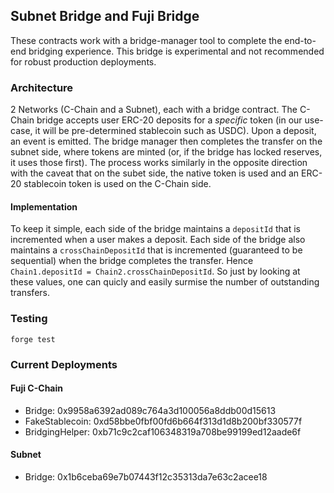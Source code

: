 ## Subnet Bridge and Fuji Bridge

These contracts work with a bridge-manager tool to complete the end-to-end bridging experience.
This bridge is experimental and not recommended for robust production deployments.

### Architecture

2 Networks (C-Chain and a Subnet), each with a bridge contract. The C-Chain bridge accepts user ERC-20 deposits
for a *specific* token (in our use-case, it will be pre-determined stablecoin such as USDC). Upon a deposit, an event is
emitted. The bridge manager then completes the transfer on the subnet side, where tokens are minted (or, if the bridge has
locked reserves, it uses those first). The process works similarly in the opposite direction with the caveat that on the subet
side, the native token is used and an ERC-20 stablecoin token is used on the C-Chain side.

#### Implementation

To keep it simple, each side of the bridge maintains a `depositId` that is incremented when a user makes a deposit.
Each side of the bridge also maintains a `crossChainDepositId` that is incremented (guaranteed to be sequential) when
the bridge completes the transfer. Hence `Chain1.depositId = Chain2.crossChainDepositId`. So just by looking at these
values, one can quicly and easily surmise the number of outstanding transfers.

### Testing

`forge test`

### Current Deployments

#### Fuji C-Chain

* Bridge: 0x9958a6392ad089c764a3d100056a8ddb00d15613
* FakeStablecoin: 0xd58bbe0fbf00fd6b664f313d1d8b200bf330577f
* BridgingHelper: 0xb71c9c2caf106348319a708be99199ed12aade6f

#### Subnet

* Bridge: 0x1b6ceba69e7b07443f12c35313da7e63c2acee18
